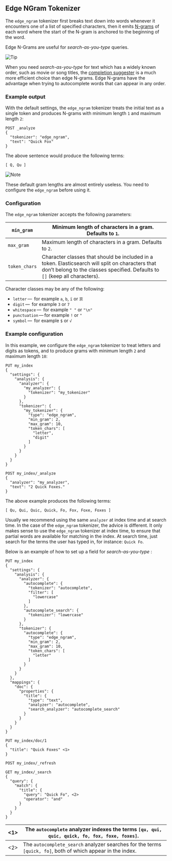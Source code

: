 ## Edge NGram Tokenizer

The `edge_ngram` tokenizer first breaks text down into words whenever it encounters one of a list of specified characters, then it emits [N-grams](https://en.wikipedia.org/wiki/N-gram) of each word where the start of the N-gram is anchored to the beginning of the word.

Edge N-Grams are useful for _search-as-you-type_ queries.

![Tip](https://www.elastic.co/guide/en/elasticsearch/reference/current/images/icons/tip.png)

When you need _search-as-you-type_ for text which has a widely known order, such as movie or song titles, the [completion suggester](search-suggesters-completion.html) is a much more efficient choice than edge N-grams. Edge N-grams have the advantage when trying to autocomplete words that can appear in any order.

### Example output

With the default settings, the `edge_ngram` tokenizer treats the initial text as a single token and produces N-grams with minimum length `1` and maximum length `2`:
    
    
    POST _analyze
    {
      "tokenizer": "edge_ngram",
      "text": "Quick Fox"
    }

The above sentence would produce the following terms:
    
    
    [ Q, Qu ]

![Note](https://www.elastic.co/guide/en/elasticsearch/reference/current/images/icons/note.png)

These default gram lengths are almost entirely useless. You need to configure the `edge_ngram` before using it.

### Configuration

The `edge_ngram` tokenizer accepts the following parameters:

`min_gram`| Minimum length of characters in a gram. Defaults to `1`.     
---|---    
`max_gram`| Maximum length of characters in a gram. Defaults to `2`.     
`token_chars`| Character classes that should be included in a token. Elasticsearch will split on characters that don’t belong to the classes specified. Defaults to `[]` (keep all characters). 

Character classes may be any of the following:

  * `letter` —  for example `a`, `b`, `ï` or `京`
  * `digit` —  for example `3` or `7`
  * `whitespace` —  for example `" "` or `"\n"`
  * `punctuation` — for example `!` or `"`
  * `symbol` —  for example `$` or `√`

  
  
### Example configuration

In this example, we configure the `edge_ngram` tokenizer to treat letters and digits as tokens, and to produce grams with minimum length `2` and maximum length `10`:
    
    
    PUT my_index
    {
      "settings": {
        "analysis": {
          "analyzer": {
            "my_analyzer": {
              "tokenizer": "my_tokenizer"
            }
          },
          "tokenizer": {
            "my_tokenizer": {
              "type": "edge_ngram",
              "min_gram": 2,
              "max_gram": 10,
              "token_chars": [
                "letter",
                "digit"
              ]
            }
          }
        }
      }
    }
    
    POST my_index/_analyze
    {
      "analyzer": "my_analyzer",
      "text": "2 Quick Foxes."
    }

The above example produces the following terms:
    
    
    [ Qu, Qui, Quic, Quick, Fo, Fox, Foxe, Foxes ]

Usually we recommend using the same `analyzer` at index time and at search time. In the case of the `edge_ngram` tokenizer, the advice is different. It only makes sense to use the `edge_ngram` tokenizer at index time, to ensure that partial words are available for matching in the index. At search time, just search for the terms the user has typed in, for instance: `Quick Fo`.

Below is an example of how to set up a field for _search-as-you-type_ :
    
    
    PUT my_index
    {
      "settings": {
        "analysis": {
          "analyzer": {
            "autocomplete": {
              "tokenizer": "autocomplete",
              "filter": [
                "lowercase"
              ]
            },
            "autocomplete_search": {
              "tokenizer": "lowercase"
            }
          },
          "tokenizer": {
            "autocomplete": {
              "type": "edge_ngram",
              "min_gram": 2,
              "max_gram": 10,
              "token_chars": [
                "letter"
              ]
            }
          }
        }
      },
      "mappings": {
        "doc": {
          "properties": {
            "title": {
              "type": "text",
              "analyzer": "autocomplete",
              "search_analyzer": "autocomplete_search"
            }
          }
        }
      }
    }
    
    PUT my_index/doc/1
    {
      "title": "Quick Foxes" <1>
    }
    
    POST my_index/_refresh
    
    GET my_index/_search
    {
      "query": {
        "match": {
          "title": {
            "query": "Quick Fo", <2>
            "operator": "and"
          }
        }
      }
    }

<1>| The `autocomplete` analyzer indexes the terms `[qu, qui, quic, quick, fo, fox, foxe, foxes]`.     
---|---  
<2>| The `autocomplete_search` analyzer searches for the terms `[quick, fo]`, both of which appear in the index. 
